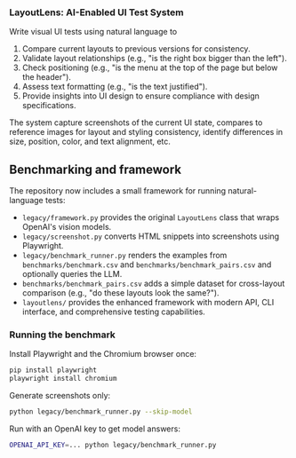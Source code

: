 ### LayoutLens: AI-Enabled UI Test System

Write visual UI tests using natural language to

1. Compare current layouts to previous versions for consistency.
2. Validate layout relationships (e.g., "is the right box bigger than the left").
3. Check positioning (e.g., "is the menu at the top of the page but below the header").
4. Assess text formatting (e.g., "is the text justified").
5. Provide insights into UI design to ensure compliance with design specifications.

The system capture screenshots of the current UI state, compares to reference images for layout and styling consistency, identify differences in size, position, color, and text alignment, etc.

## Benchmarking and framework

The repository now includes a small framework for running natural-language tests:

- `legacy/framework.py` provides the original `LayoutLens` class that wraps OpenAI's vision models.
- `legacy/screenshot.py` converts HTML snippets into screenshots using Playwright.
- `legacy/benchmark_runner.py` renders the examples from `benchmarks/benchmark.csv` and `benchmarks/benchmark_pairs.csv` and optionally queries the LLM.
- `benchmarks/benchmark_pairs.csv` adds a simple dataset for cross-layout comparison (e.g., "do these layouts look the same?").
- `layoutlens/` provides the enhanced framework with modern API, CLI interface, and comprehensive testing capabilities.

### Running the benchmark

Install Playwright and the Chromium browser once:

```bash
pip install playwright
playwright install chromium
```

Generate screenshots only:

```bash
python legacy/benchmark_runner.py --skip-model
```

Run with an OpenAI key to get model answers:

```bash
OPENAI_API_KEY=... python legacy/benchmark_runner.py
```

